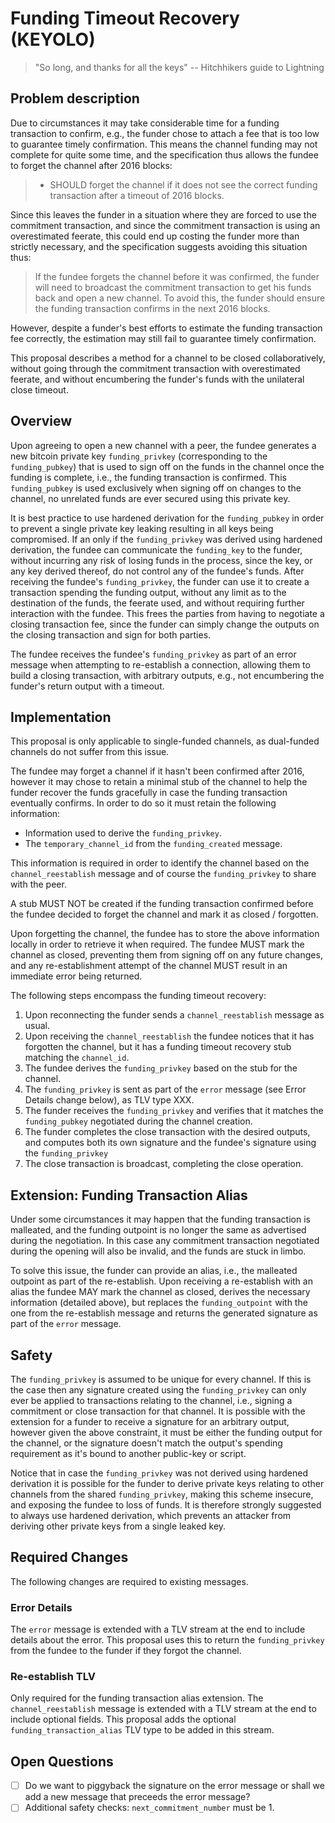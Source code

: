 # Funding Timeout Recovery (KEYOLO)

> "So long, and thanks for all the keys" 
>     -- Hitchhikers guide to Lightning


## Problem description

Due to circumstances it may take considerable time for a funding
transaction to confirm, e.g., the funder chose to attach a fee that is
too low to guarantee timely confirmation. This means the channel
funding may not complete for quite some time, and the specification
thus allows the fundee to forget the channel after 2016 blocks:

>  - SHOULD forget the channel if it does not see the correct funding
>    transaction after a timeout of 2016 blocks.

Since this leaves the funder in a situation where they are forced
to use the commitment transaction, and since the commitment
transaction is using an overestimated feerate, this could end up
costing the funder more than strictly necessary, and the specification
suggests avoiding this situation thus:

> If the fundee forgets the channel before it was confirmed, the
> funder will need to broadcast the commitment transaction to get his
> funds back and open a new channel. To avoid this, the funder should
> ensure the funding transaction confirms in the next 2016 blocks.

However, despite a funder's best efforts to estimate the funding
transaction fee correctly, the estimation may still fail to guarantee
timely confirmation.

This proposal describes a method for a channel to be closed
collaboratively, without going through the commitment transaction with
overestimated feerate, and without encumbering the funder's funds with
the unilateral close timeout.


## Overview

Upon agreeing to open a new channel with a peer, the fundee generates
a new bitcoin private key `funding_privkey` (corresponding to the
`funding_pubkey`) that is used to sign off on the funds in the channel
once the funding is complete, i.e., the funding transaction is
confirmed. This `funding_pubkey` is used exclusively when signing off
on changes to the channel, no unrelated funds are ever secured using
this private key.


It is best practice to use hardened derivation for the
`funding_pubkey` in order to prevent a single private key leaking
resulting in all keys being compromised. If an only if the
`funding_privkey` was derived using hardened derivation, the fundee
can communicate the `funding_key` to the funder, without incurring any
risk of losing funds in the process, since the key, or any key derived
thereof, do not control any of the fundee's funds. After receiving the
fundee's `funding_privkey`, the funder can use it to create a
transaction spending the funding output, without any limit as to the
destination of the funds, the feerate used, and without requiring
further interaction with the fundee. This frees the parties from
having to negotiate a closing transaction fee, since the funder can
simply change the outputs on the closing transaction and sign for both
parties.

The fundee receives the fundee's `funding_privkey` as part of an error
message when attempting to re-establish a connection, allowing them to
build a closing transaction, with arbitrary outputs, e.g., not
encumbering the funder's return output with a timeout.

## Implementation

This proposal is only applicable to single-funded channels, as
dual-funded channels do not suffer from this issue.

The fundee may forget a channel if it hasn't been confirmed after
2016, however it may chose to retain a minimal stub of the channel to
help the funder recover the funds gracefully in case the funding
transaction eventually confirms. In order to do so it must retain the
following information:

 - Information used to derive the `funding_privkey`.
 - The `temporary_channel_id` from the `funding_created` message.

This information is required in order to identify the channel based on
the `channel_reestablish` message and of course the `funding_privkey`
to share with the peer.

A stub MUST NOT be created if the funding transaction confirmed before
the fundee decided to forget the channel and mark it as closed /
forgotten.

Upon forgetting the channel, the fundee has to store the above
information locally in order to retrieve it when required. The fundee
MUST mark the channel as closed, preventing them from signing off on
any future changes, and any re-establishment attempt of the channel
MUST result in an immediate error being returned.

The following steps encompass the funding timeout recovery:

 1. Upon reconnecting the funder sends a `channel_reestablish` message
    as usual.
 2. Upon receiving the `channel_reestablish` the fundee notices that
    it has forgotten the channel, but it has a funding timeout
    recovery stub matching the `channel_id`.
 3. The fundee derives the `funding_privkey` based on the stub for the
    channel.
 4. The `funding_privkey` is sent as part of the `error` message (see
    Error Details change below), as TLV type XXX.
 5. The funder receives the `funding_privkey` and verifies that it
    matches the `funding_pubkey` negotiated during the channel
    creation.
 6. The funder completes the close transaction with the desired
    outputs, and computes both its own signature and the fundee's
    signature using the `funding_privkey`
 7. The close transaction is broadcast, completing the close operation.
 
## Extension: Funding Transaction Alias

Under some circumstances it may happen that the funding transaction is
malleated, and the funding outpoint is no longer the same as
advertised during the negotiation. In this case any commitment
transaction negotiated during the opening will also be invalid, and
the funds are stuck in limbo.

To solve this issue, the funder can provide an alias, i.e., the
malleated outpoint as part of the re-establish. Upon receiving a
re-establish with an alias the fundee MAY mark the channel as closed,
derives the necessary information (detailed above), but replaces the
`funding_outpoint` with the one from the re-establish message and
returns the generated signature as part of the `error` message.

## Safety

The `funding_privkey` is assumed to be unique for every channel. If
this is the case then any signature created using the `funding_privkey` can only ever
be applied to transactions relating to the channel, i.e., signing a
commitment or close transaction for that channel. It is possible with
the extension for a funder to receive a signature for an arbitrary
output, however given the above constraint, it must be either the
funding output for the channel, or the signature doesn't match the
output's spending requirement as it's bound to another public-key or
script.

Notice that in case the `funding_privkey` was not derived using
hardened derivation it is possible for the funder to derive private
keys relating to other channels from the shared `funding_privkey`,
making this scheme insecure, and exposing the fundee to loss of
funds. It is therefore strongly suggested to always use hardened
derivation, which prevents an attacker from deriving other private
keys from a single leaked key.

## Required Changes

The following changes are required to existing messages.


### Error Details

The `error` message is extended with a TLV stream at the end to
include details about the error. This proposal uses this to return the
`funding_privkey` from the fundee to the funder if they forgot the
channel.


### Re-establish TLV

Only required for the funding transaction alias extension. The
`channel_reestablish` message is extended with a TLV stream at the end
to include optional fields. This proposal adds the optional
`funding_transaction_alias` TLV type to be added in this stream.


## Open Questions

 - [ ] Do we want to piggyback the signature on the error message or
       shall we add a new message that preceeds the error message?
 - [ ] Additional safety checks: `next_commitment_number` must be 1.
